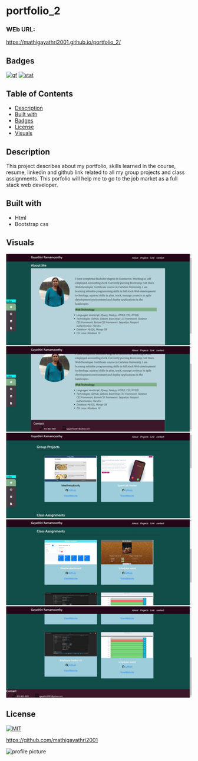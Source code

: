 # portfolio_2


###  WEb URL:

https://mathigayathri2001.github.io/portfolio_2/


## Badges
[![gf](https://img.shields.io/github/followers/mathigayathri2001?style=social)](https://img.shields.io/github/followers/sujatha-m?style=social)
[![stat](https://img.shields.io/website?url=https%3A%2F%2Fsujatha-m.github.io%2FWeather-Dashboard%2FDevelop%2F)](https://img.shields.io/website?url=https%3A%2F%2Fsujatha-m.github.io%2FWeather-Dashboard%2FDevelop%2F)



## Table of Contents
   * [Description](#description)
   * [Built with](#built-with)
   * [Badges](#badges)
   * [License](#license)
   * [Visuals](#visuals)

## Description

This project describes about my portfolio, skills learned in the course, resume, linkedin and github link related to all my group projects and class assignments. This porfolio will help me to go to the job market as a full stack web developer.





## Built with
* Html
* Bootstrap css


## Visuals
![](img/pic.jpg)
![](img/pic2.jpg)
![](img/pic3.jpg)
![](img/pic4.jpg)
![](img/pic5.jpg)




## License
[![MIT](https://img.shields.io/npm/l/isc?color=Blue&style=plastic)](https://img.shields.io/npm/l/isc?color=Blue&style=plastic)

https://github.com/mathigayathri2001

  <img src= "https://avatars1.githubusercontent.com/u/60233461?v=4" alt = "profile picture" width = "200"/>

